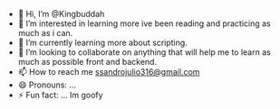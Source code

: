 - 👋 Hi, I’m @Kingbuddah
- 👀 I’m interested in learning more ive been reading and practicing as much as i can.
- 🌱 I’m currently learning more about scripting.
- 💞️ I’m looking to collaborate on anything that will help me to learn as much as possible front and backend.
- 📫 How to reach me ssandrojulio316@gmail.com
- 😄 Pronouns: ...
- ⚡ Fun fact: ...  Im goofy 

<!---
Kingbuddah/Kingbuddah is a ✨ special ✨ repository because its `README.md` (this file) appears on your GitHub profile.
You can click the Preview link to take a look at your changes.
--->
